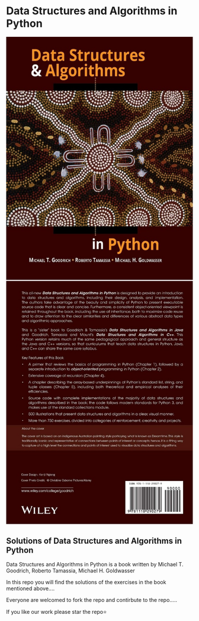 # Data Structures and Algorithms in Python
[![Data Structures and Algorithms in Python](images/m_front.jpeg "BOOK")](https://www.amazon.in/Structures-Algorithms-Python-Michael-Goodrich/dp/1118290275/ref=tmm_hrd_swatch_0?_encoding=UTF8&qid=1616846979&sr=8-5)
[![Data Structures and Algorithms in Python](images/m_back.jpeg "BOOK")](https://www.amazon.in/Structures-Algorithms-Python-Michael-Goodrich/dp/1118290275/ref=tmm_hrd_swatch_0?_encoding=UTF8&qid=1616846979&sr=8-5)


## Solutions of Data Structures and Algorithms in Python

Data Structures and Algorithms in Python is a book written by Michael T. Goodrich, Roberto Tamassia, Michael H. Goldwasser


In this repo you will find the solutions of the exercises in the book mentioned above....

Everyone are welcomed to fork the repo and contirbute to the repo.....

If you like our work please star the repo⭐️
